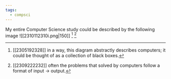 ```yaml
---
tags:
  - compsci
---
```

My entire Computer Science study could be described by the following image
![[2310112310i.png|150]] [^1] [^2]

[^1]: [[2305192328]] in a way, this diagram abstractly describes computers; it could be thought of as  a collection of black boxes.
[^2]: [[2309222232]] often the problems that solved by computers follow a format of input → output.